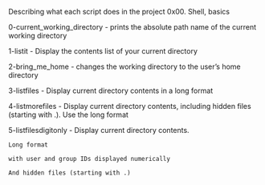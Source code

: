 Describing what each script does in the project 0x00. Shell, basics

0-current_working_directory - prints the absolute path name of the current working directory

1-listit - Display the contents list of your current directory

2-bring_me_home - changes the working directory to the user’s home directory

3-listfiles - Display current directory contents in a long format

4-listmorefiles - Display current directory contents, including hidden files (starting with .). Use the long format

5-listfilesdigitonly - Display current directory contents.


	Long format

	with user and group IDs displayed numerically

	And hidden files (starting with .)
